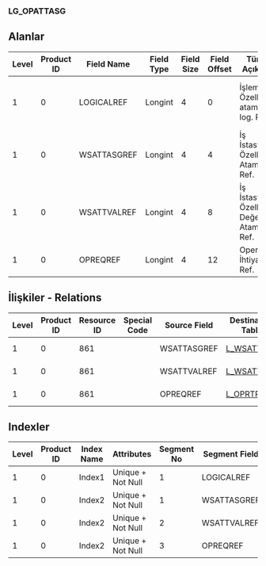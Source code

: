 ### LG_OPATTASG

## Alanlar

**Level**|**Product ID**|**Field Name**|**Field Type**|**Field Size**|**Field Offset**|**Türkçe Açıklama**|**Expression**
-----|-----|-----|-----|-----|-----|-----|-----
1|0|LOGICALREF|Longint|4|0|İşlem - Özellik ataması log. Ref.|Operation - Characteristic Assignment Logical Reference
1|0|WSATTASGREF|Longint|4|4|İş İstasyonu Özellik Atamaları Ref.|Workstation - Characteristic Assignment Reference
1|0|WSATTVALREF|Longint|4|8|İş İstasyonu Özellik Değeri Atamaları Ref.|Workstation - Characteristic Value Assignment Reference
1|0|OPREQREF|Longint|4|12|Operasyon İhtiyaçları Ref.|Operation Requirement Reference

## İlişkiler - Relations

**Level**|**Product ID**|**Resource ID**|**Special Code**|**Source Field**|**Destination Table**|**Destination Field**|**Relation Type**|**Extra Condition**
-----|-----|-----|-----|-----|-----|-----|-----|-----
1|0|861||WSATTASGREF|[L_WSATTASG](../LG_WSATTASG "L_WSATTASG")|LOGICALREF|one-to-one|
1|0|861||WSATTVALREF|[L_WSATTVAS](../LG_WSATTVAS "L_WSATTVAS")|LOGICALREF|one-to-one|
1|0|861||OPREQREF|[L_OPRTREQ](../LG_OPRTREQ "L_OPRTREQ")|LOGICALREF|one-to-one|

## Indexler

**Level**|**Product ID**|**Index Name**|**Attributes**|**Segment No**|**Segment Field**|**Sense**
-----|-----|-----|-----|-----|-----|-----
1|0|Index1|Unique + Not Null|1|LOGICALREF|Ascending
1|0|Index2|Unique + Not Null|1|WSATTASGREF|Ascending
1|0|Index2|Unique + Not Null|2|WSATTVALREF|Ascending
1|0|Index2|Unique + Not Null|3|OPREQREF|Ascending

